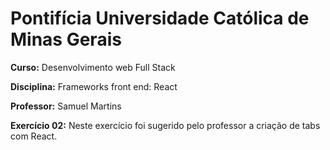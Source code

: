 # Pontifícia Universidade Católica de Minas Gerais

 **Curso:** Desenvolvimento web Full Stack
 
 **Disciplina:** Frameworks front end: React
 
 **Professor:** Samuel Martins
 
 **Exercício 02:**  Neste exercício foi sugerido pelo professor a criação de tabs com React.
